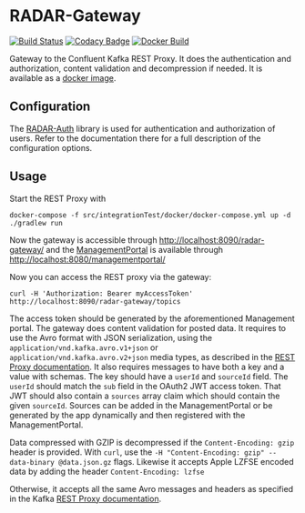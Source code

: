 # RADAR-Gateway

[![Build Status](https://travis-ci.org/RADAR-base/RADAR-Gateway.svg?branch=master)](https://travis-ci.org/RADAR-base/RADAR-Gateway)
[![Codacy Badge](https://api.codacy.com/project/badge/Grade/79b2380112c5451181367ae16e112025)](https://www.codacy.com/app/RADAR-base/RADAR-Gateway?utm_source=github.com&amp;utm_medium=referral&amp;utm_content=RADAR-base/RADAR-Gateway&amp;utm_campaign=Badge_Grade)
[![Docker Build](https://img.shields.io/docker/build/radarbase/radar-gateway.svg)](https://cloud.docker.com/swarm/radarbase/repository/docker/radarbase/radar-gateway/general)

Gateway to the Confluent Kafka REST Proxy. It does the authentication and authorization, content 
validation and decompression if needed. It is available as a [docker image](https://hub.docker.com/r/radarbase/radar-gateway).

## Configuration

The [RADAR-Auth] library is used for authentication and authorization of users. Refer to the documentation there for a full description of the configuration options.

## Usage

Start the REST Proxy with

```shell
docker-compose -f src/integrationTest/docker/docker-compose.yml up -d
./gradlew run
```

Now the gateway is accessible through <http://localhost:8090/radar-gateway/> and the [ManagementPortal] is available through <http://localhost:8080/managementportal/>

Now you can access the REST proxy via the gateway:
```shell
curl -H 'Authorization: Bearer myAccessToken' http://localhost:8090/radar-gateway/topics
```

The access token should be generated by the aforementioned Management portal. The gateway does content validation for posted data. It requires to use the Avro format with JSON serialization, using the `application/vnd.kafka.avro.v1+json` or `application/vnd.kafka.avro.v2+json` media types, as described in the [REST Proxy documentation].  It also requires messages to have both a key and a value with schemas. The key should have a `userId` and `sourceId` field. The `userId` should match the `sub` field in the OAuth2 JWT access token. That JWT should also contain a `sources` array claim which should contain the given `sourceId`. Sources can be added in the ManagementPortal or be generated by the app dynamically and then registered with the ManagementPortal.

Data compressed with GZIP is decompressed if the `Content-Encoding: gzip` header is provided. With
`curl`, use the `-H "Content-Encoding: gzip" --data-binary @data.json.gz` flags. Likewise it accepts Apple LZFSE encoded data by adding the header `Content-Encoding: lzfse`

Otherwise, it accepts all the same Avro messages and headers as specified in the Kafka [REST Proxy documentation].

[REST Proxy documentation]: https://docs.confluent.io/current/kafka-rest/api.html
[RADAR-Auth]: https://github.com/RADAR-base/ManagementPortal/tree/master/radar-auth
[ManagementPortal]: https://github.com/RADAR-base/ManagementPortal
